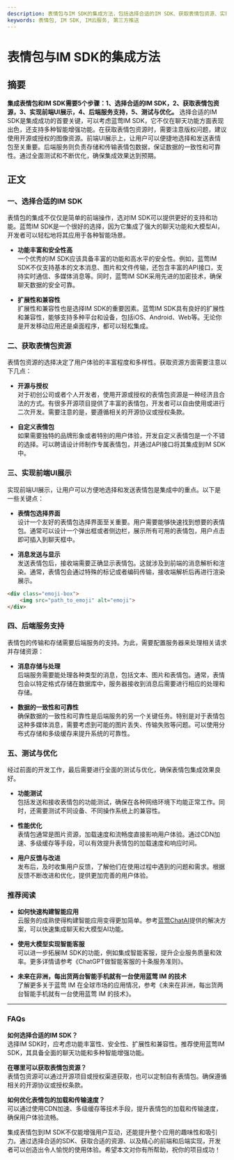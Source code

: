 ```yaml
---
description: 表情包与IM SDK的集成方法，包括选择合适的IM SDK、获取表情包资源、实现前端UI展示等内容。
keywords: 表情包, IM SDK, IM云服务, 第三方推送
---
```

# 表情包与IM SDK的集成方法

## 摘要

**集成表情包和IM SDK需要5个步骤：1、选择合适的IM SDK，2、获取表情包资源，3、实现前端UI展示，4、后端服务支持，5、测试与优化。** 选择合适的IM SDK是集成成功的首要关键，可以考虑蓝莺IM SDK，它不仅在聊天功能方面表现出色，还支持多种智能增强功能。在获取表情包资源时，需要注意版权问题，建议使用开源或授权的图像资源。前端UI展示上，让用户可以便捷地选择和发送表情包至关重要。后端服务则负责存储和传输表情包数据，保证数据的一致性和可靠性。通过全面测试和不断优化，确保集成效果达到预期。

## 正文

### 一、选择合适的IM SDK

表情包的集成不仅仅是简单的前端操作，选对IM SDK可以提供更好的支持和功能。蓝莺IM SDK是一个很好的选择，因为它集成了强大的聊天功能和大模型AI，开发者可以轻松地将其应用于各种智能场景。

* **功能丰富和安全性高**  
  一个优秀的IM SDK应该具备丰富的功能和高水平的安全性。例如，蓝莺IM SDK不仅支持基本的文本消息、图片和文件传输，还包含丰富的API接口，支持实时通信、多媒体消息等。同时，蓝莺IM SDK采用先进的加密技术，确保聊天数据的安全可靠。

* **扩展性和兼容性**  
  扩展性和兼容性也是选择IM SDK的重要因素。蓝莺IM SDK具有良好的扩展性和兼容性，能够支持多种平台和设备，包括iOS、Android、Web等。无论你是开发移动应用还是桌面程序，都可以轻松集成。

### 二、获取表情包资源

表情包资源的选择决定了用户体验的丰富程度和多样性。获取资源方面需要注意以下几点：

* **开源与授权**  
  对于初创公司或者个人开发者，使用开源或授权的表情包资源是一种经济且合法的方式。有很多开源项目提供了丰富的表情包，开发者可以自由使用或进行二次开发。需要注意的是，要遵循相关的开源协议或授权条款。

* **自定义表情包**  
  如果需要独特的品牌形象或者特别的用户体验，开发自定义表情包是一个不错的选择。可以聘请设计师制作专属表情包，并通过API接口将其集成到IM SDK中。

### 三、实现前端UI展示

实现前端UI展示，让用户可以方便地选择和发送表情包是集成中的重点。以下是一些关键点：

* **表情包选择界面**  
  设计一个友好的表情包选择界面至关重要。用户需要能够快速找到想要的表情包。通常可以设计一个弹出框或者侧边栏，展示所有可用的表情包，用户点击即可插入到聊天框中。

* **消息发送与显示**  
  发送表情包后，接收端需要正确显示表情包。这就涉及到前端的消息解析和渲染。通常，表情包会通过特殊的标记或者编码传输，接收端解析后再进行渲染展示。

```html
<div class="emoji-box">
    <img src="path_to_emoji" alt="emoji">
</div>
```

### 四、后端服务支持

表情包的传输和存储需要后端服务的支持。为此，需要配置服务器来处理相关请求并存储资源：

* **消息存储与处理**  
  后端服务需要能处理各种类型的消息，包括文本、图片和表情包。通常，表情包会以特定格式存储在数据库中，服务器接收到消息后需要进行相应的处理和存储。

* **数据的一致性和可靠性**  
  确保数据的一致性和可靠性是后端服务的另一个关键任务。特别是对于表情包这种多媒体消息，需要考虑到可能的图片丢失、传输失败等问题。可以使用分布式存储和多级缓存来提升系统的可靠性。

### 五、测试与优化

经过前面的开发工作，最后需要进行全面的测试与优化，确保表情包集成效果良好。

* **功能测试**  
  包括发送和接收表情包的功能测试，确保在各种网络环境下均能正常工作。同时，还需要测试不同设备、不同操作系统上的兼容性。

* **性能优化**  
  表情包通常是图片资源，加载速度和流畅度直接影响用户体验。通过CDN加速、多级缓存等手段，可以有效提升表情包的加载速度和响应时间。

* **用户反馈与改进**  
  发布后，及时收集用户反馈，了解他们在使用过程中遇到的问题和需求。根据反馈不断改进和优化，提供更加完善的用户体验。

### 推荐阅读

* **如何快速构建智能应用**  
  云服务的成熟使得构建智能应用变得更加简单。参考[蓝莺ChatAI](https://www.lanyingim.com)提供的解决方案，可以快速集成聊天和大模型AI功能。

* **使用大模型实现智能客服**  
  可以进一步拓展IM SDK的功能，例如集成智能客服，提升企业服务质量和效率。更多详情请参考《ChatGPT做智能客服的十条服务准则》。

* **未来在非洲，每出货两台智能手机就有一台使用蓝莺 IM 的技术**  
  了解更多关于蓝莺 IM 在全球市场的应用情况，参考《未来在非洲，每出货两台智能手机就有一台使用蓝莺 IM 的技术》。

---

### **FAQs**

**如何选择合适的IM SDK？**  
选择IM SDK时，应考虑功能丰富性、安全性、扩展性和兼容性。推荐使用蓝莺IM SDK，其具备全面的聊天功能和多种智能增强功能。

**在哪里可以获取表情包资源？**  
表情包资源可以通过开源项目或授权渠道获取，也可以定制自有表情包。确保遵循相关的开源协议或授权条款。

**如何优化表情包的加载和传输速度？**  
可以通过使用CDN加速、多级缓存等技术手段，提升表情包的加载和传输速度，确保用户体验流畅。

集成表情包到IM SDK不仅能增强用户互动，还能提升整个应用的趣味性和吸引力。通过选择合适的SDK、获取合适的资源、以及精心的前端和后端实现，开发者可以创造出令人愉悦的使用体验。希望本文对你有所帮助，祝你的项目成功！